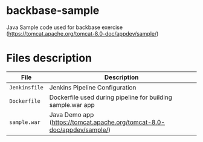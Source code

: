 # backbase-sample
Java Sample code used for backbase exercise (https://tomcat.apache.org/tomcat-8.0-doc/appdev/sample/)

# Files description

| File               | Description                                                              |
| ------------------ | ------------------------------------------------------------------------ |
| `Jenkinsfile`      | Jenkins Pipeline Configuration                                           |
| `Dockerfile`       | Dockerfile used during pipeline for building sample.war app              |
| `sample.war`       | Java Demo app (https://tomcat.apache.org/tomcat-8.0-doc/appdev/sample/)  |
